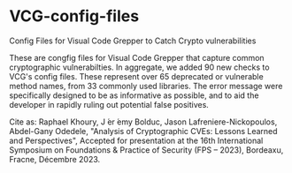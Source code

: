 # VCG-config-files
Config Files for Visual Code Grepper to Catch Crypto vulnerabilities


These are congfig files for Visual Code Grepper that capture common cryptographic vulnerabilties.
In aggregate, we added 90 new checks to VCG's config files. These represent over 65 deprecated or vulnerable method names, from 33 commonly used libraries.
The error message were specifically designed to be as informative as possible, and to aid the developer in rapidly ruling out potential false positives.

Cite as:
Raphael Khoury, J ́er ́emy Bolduc, Jason Lafreniere-Nickopoulos, Abdel-Gany Odedele, "Analysis of Cryptographic CVEs: Lessons Learned and
Perspectives", Accepted for presentation at the 16th International Symposium on Foundations & Practice of Security (FPS – 2023), Bordeaxu, Fracne, Décembre 2023. 
